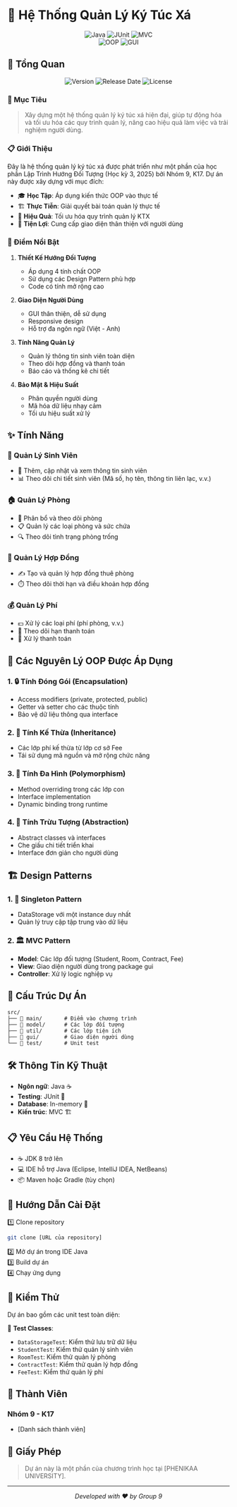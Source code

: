 # 🏢 Hệ Thống Quản Lý Ký Túc Xá

<div align="center">
  <img src="https://img.shields.io/badge/Java-ED8B00?style=for-the-badge&logo=java&logoColor=white" alt="Java"/>
  <img src="https://img.shields.io/badge/JUnit-25A162?style=for-the-badge&logo=junit5&logoColor=white" alt="JUnit"/>
  <img src="https://img.shields.io/badge/MVC-Architecture-blue?style=for-the-badge" alt="MVC"/>
  <br/>
  <img src="https://img.shields.io/badge/OOP-Object%20Oriented-orange?style=for-the-badge" alt="OOP"/>
  <img src="https://img.shields.io/badge/GUI-Swing-yellow?style=for-the-badge" alt="GUI"/>
</div>

## 📝 Tổng Quan

<div align="center">
  <img src="https://img.shields.io/badge/Version-1.0.0-blue?style=flat-square" alt="Version"/>
  <img src="https://img.shields.io/badge/Release%20Date-2025-blue?style=flat-square" alt="Release Date"/>
  <img src="https://img.shields.io/badge/License-Educational-green?style=flat-square" alt="License"/>
</div>

### 🎯 Mục Tiêu
> Xây dựng một hệ thống quản lý ký túc xá hiện đại, giúp tự động hóa và tối ưu hóa các quy trình quản lý, nâng cao hiệu quả làm việc và trải nghiệm người dùng.

### 📋 Giới Thiệu
Đây là hệ thống quản lý ký túc xá được phát triển như một phần của học phần Lập Trình Hướng Đối Tượng (Học kỳ 3, 2025) bởi Nhóm 9, K17. Dự án này được xây dựng với mục đích:

- 🎓 **Học Tập**: Áp dụng kiến thức OOP vào thực tế
- 🏗️ **Thực Tiễn**: Giải quyết bài toán quản lý thực tế
- 🔄 **Hiệu Quả**: Tối ưu hóa quy trình quản lý KTX
- 🤝 **Tiện Lợi**: Cung cấp giao diện thân thiện với người dùng

### 🌟 Điểm Nổi Bật
1. **Thiết Kế Hướng Đối Tượng**
   - Áp dụng 4 tính chất OOP
   - Sử dụng các Design Pattern phù hợp
   - Code có tính mở rộng cao

2. **Giao Diện Người Dùng**
   - GUI thân thiện, dễ sử dụng
   - Responsive design
   - Hỗ trợ đa ngôn ngữ (Việt - Anh)

3. **Tính Năng Quản Lý**
   - Quản lý thông tin sinh viên toàn diện
   - Theo dõi hợp đồng và thanh toán
   - Báo cáo và thống kê chi tiết

4. **Bảo Mật & Hiệu Suất**
   - Phân quyền người dùng
   - Mã hóa dữ liệu nhạy cảm
   - Tối ưu hiệu suất xử lý

## ✨ Tính Năng
### 👥 Quản Lý Sinh Viên
- 📝 Thêm, cập nhật và xem thông tin sinh viên
- 📊 Theo dõi chi tiết sinh viên (Mã số, họ tên, thông tin liên lạc, v.v.)

### 🏠 Quản Lý Phòng
- 🔄 Phân bổ và theo dõi phòng
- 📋 Quản lý các loại phòng và sức chứa
- 🔍 Theo dõi tình trạng phòng trống

### 📄 Quản Lý Hợp Đồng
- ✍️ Tạo và quản lý hợp đồng thuê phòng
- ⏱️ Theo dõi thời hạn và điều khoản hợp đồng

### 💰 Quản Lý Phí
- 💵 Xử lý các loại phí (phí phòng, v.v.)
- 📅 Theo dõi hạn thanh toán
- 🔄 Xử lý thanh toán

## 🎯 Các Nguyên Lý OOP Được Áp Dụng

### 1. 🔒 Tính Đóng Gói (Encapsulation)
- Access modifiers (private, protected, public)
- Getter và setter cho các thuộc tính
- Bảo vệ dữ liệu thông qua interface

### 2. 🔄 Tính Kế Thừa (Inheritance)
- Các lớp phí kế thừa từ lớp cơ sở Fee
- Tái sử dụng mã nguồn và mở rộng chức năng

### 3. 🔄 Tính Đa Hình (Polymorphism)
- Method overriding trong các lớp con
- Interface implementation
- Dynamic binding trong runtime

### 4. 🎨 Tính Trừu Tượng (Abstraction)
- Abstract classes và interfaces
- Che giấu chi tiết triển khai
- Interface đơn giản cho người dùng

## 🏗️ Design Patterns

### 1. 🔑 Singleton Pattern
- DataStorage với một instance duy nhất
- Quản lý truy cập tập trung vào dữ liệu

### 2. 🏛️ MVC Pattern
- **Model**: Các lớp đối tượng (Student, Room, Contract, Fee)
- **View**: Giao diện người dùng trong package gui
- **Controller**: Xử lý logic nghiệp vụ

## 📁 Cấu Trúc Dự Án
```
src/
├── 📂 main/       # Điểm vào chương trình
├── 📂 model/      # Các lớp đối tượng
├── 📂 util/       # Các lớp tiện ích
├── 📂 gui/        # Giao diện người dùng
└── 📂 test/       # Unit test
```

## 🛠️ Thông Tin Kỹ Thuật
- **Ngôn ngữ**: Java ☕
- **Testing**: JUnit 🧪
- **Database**: In-memory 💾
- **Kiến trúc**: MVC 🏗️

## 📋 Yêu Cầu Hệ Thống
- ☕ JDK 8 trở lên
- 💻 IDE hỗ trợ Java (Eclipse, IntelliJ IDEA, NetBeans)
- 📦 Maven hoặc Gradle (tùy chọn)

## 🚀 Hướng Dẫn Cài Đặt

1️⃣ Clone repository
```bash
git clone [URL của repository]
```

2️⃣ Mở dự án trong IDE Java  
3️⃣ Build dự án  
4️⃣ Chạy ứng dụng

## 🧪 Kiểm Thử
Dự án bao gồm các unit test toàn diện:

📝 **Test Classes**:
- `DataStorageTest`: Kiểm thử lưu trữ dữ liệu
- `StudentTest`: Kiểm thử quản lý sinh viên
- `RoomTest`: Kiểm thử quản lý phòng
- `ContractTest`: Kiểm thử quản lý hợp đồng
- `FeeTest`: Kiểm thử quản lý phí

## 👥 Thành Viên
### Nhóm 9 - K17
- [Danh sách thành viên]

## 📜 Giấy Phép
> Dự án này là một phần của chương trình học tại [PHENIKAA UNIVERSITY].

---
<div align="center">
  <i>Developed with ❤️ by Group 9</i>
</div> 